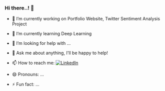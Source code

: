 ### Hi there..! 👋

<!--
**piyushP7pravin/piyushP7pravin** is a ✨ _special_ ✨ repository because its `README.md` (this file) appears on your GitHub profile.

Here are some ideas to get you started:
-->
- 🔭 I’m currently working on Portfolio Website, Twitter Sentiment Analysis Project
- 🌱 I’m currently learning Deep Learning
- 🤔 I’m looking for help with ...
- 💬 Ask me about anything, I'll be happy to help!
- 📫 How to reach me: [![LinkedIn](https://img.shields.io/badge/-LinkedIn-blue.svg?style=flat-square&logo=linkedin&colorB=555)](https://www.linkedin.com/in/piyushp7pravin/)

- 😄 Pronouns: ...
- ⚡ Fun fact: ...

